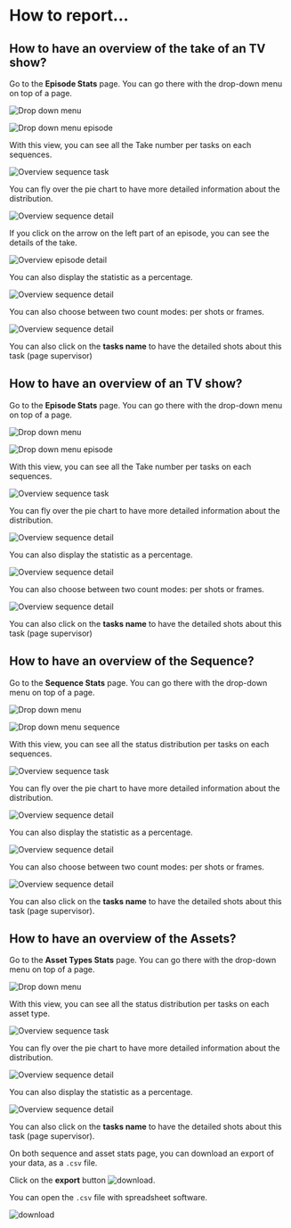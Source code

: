# How to report...


## How to have an overview of the take of an TV show?

Go to the **Episode Stats** page. You can go there with the drop-down menu on top of a page.


![Drop down menu](../img/getting-started/drop_down_menu.png)

![Drop down menu episode](../img/getting-started/drop_down_menu_ep_seq.png)

With this view, you can see all the Take number per tasks on each
sequences.

![Overview sequence task](../img/getting-started/global_view_episode_retake.png)

You can fly over the pie chart to have more detailed information about the
distribution.

![Overview sequence detail](../img/getting-started/global_view_sequence_detail.png)

If you click on the arrow on the left part of an episode, you can see the details of the take.

![Overview episode detail](../img/getting-started/global_view_episode_retake_detail.png)


You can also display the statistic as a percentage.

![Overview sequence detail](../img/getting-started/global_view_episode_perc.png)

You can also choose between two count modes: per shots or frames.

![Overview sequence detail](../img/getting-started/global_view_sequence_detail_count.png)


You can also click on the **tasks name** to have the detailed shots about this
task (page supervisor)

## How to have an overview of an TV show?

Go to the **Episode Stats** page. You can go there with the drop-down menu on top of a page.


![Drop down menu](../img/getting-started/drop_down_menu.png)

![Drop down menu episode](../img/getting-started/drop_down_menu_ep_seq.png)

With this view, you can see all the Take number per tasks on each
sequences.

![Overview sequence task](../img/getting-started/global_view_episode_stat.png)

You can fly over the pie chart to have more detailed information about the
distribution.

![Overview sequence detail](../img/getting-started/global_view_sequence_detail.png)

You can also display the statistic as a percentage.

![Overview sequence detail](../img/getting-started/global_view_sequence_detail_count_stat.png)

You can also choose between two count modes: per shots or frames.

![Overview sequence detail](../img/getting-started/global_view_sequence_detail_count.png)

You can also click on the **tasks name** to have the detailed shots about this
task (page supervisor)


## How to have an overview of the Sequence?

Go to the **Sequence Stats** page. You can go there with the drop-down menu on top of a page.


![Drop down menu](../img/getting-started/drop_down_menu.png)

![Drop down menu sequence](../img/getting-started/drop_down_menu_sequence.png)

With this view, you can see all the status distribution per tasks on each
sequences.

![Overview sequence task](../img/getting-started/global_view_sequence.png)

You can fly over the pie chart to have more detailed information about the
distribution.

![Overview sequence detail](../img/getting-started/global_view_sequence_detail.png)

You can also display the statistic as a percentage.

![Overview sequence detail](../img/getting-started/global_view_sequence_detail_perc.png)

You can also choose between two count modes: per shots or frames.

![Overview sequence detail](../img/getting-started/global_view_sequence_detail_count.png)


You can also click on the **tasks name** to have the detailed shots about this
task (page supervisor).


## How to have an overview of the Assets?

Go to the **Asset Types Stats** page. You can go there with the drop-down menu on top of a page.

![Drop down menu](../img/getting-started/drop_down_menu_stat.png)

With this view, you can see all the status distribution per tasks on each
asset type.

![Overview sequence task](../img/getting-started/global_view_asset.png)

You can fly over the pie chart to have more detailed information about the
distribution.

![Overview sequence detail](../img/getting-started/global_view_sequence_detail.png)

You can also display the statistic as a percentage.

![Overview sequence detail](../img/getting-started/global_view_sequence_detail_perc.png)


You can also click on the **tasks name** to have the detailed shots about this
task (page supervisor).

On both sequence and asset stats page, you can download an export of your data, as a `.csv` file.

Click on the **export** button ![download](../img/getting-started/export.png).

You can open the `.csv` file with spreadsheet software.

![download](../img/getting-started/export_csv_asset.png)


